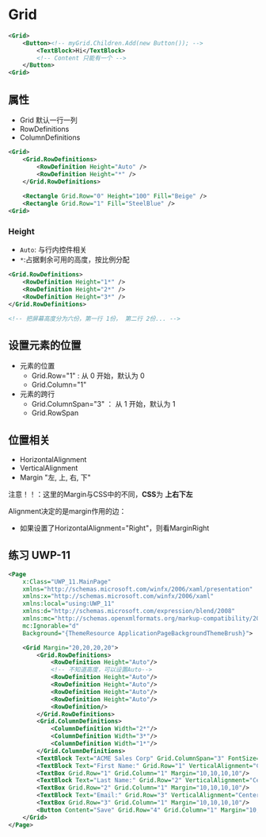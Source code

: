 # Grid

```xml
<Grid>
    <Button><!-- myGrid.Children.Add(new Button()); -->
        <TextBlock>Hi</TextBlock>
        <!-- Content 只能有一个 -->
    </Button>
<Grid>
```

## 属性

- Grid 默认一行一列
- RowDefinitions
- ColumnDefinitions

```xml
<Grid>
    <Grid.RowDefinitions>
        <RowDefinition Height="Auto" />
        <RowDefinition Height="*" />
    </Grid.RowDefinitions>
    
    <Rectangle Grid.Row="0" Height="100" Fill="Beige" />
    <Rectangle Grid.Row="1" Fill="SteelBlue" />
<Grid>
```

### Height

- `Auto`: 与行内控件相关
- `*`:占据剩余可用的高度，按比例分配

```xml
<Grid.RowDefinitions>
    <RowDefinition Height="1*" />
    <RowDefinition Height="2*" />
    <RowDefinition Height="3*" />
</Grid.RowDefinitions>

<!-- 把屏幕高度分为六份，第一行 1份， 第二行 2份... -->
```

## 设置元素的位置

- 元素的位置
    - Grid.Row="1" : 从 0 开始，默认为 0
    - Grid.Column="1"
- 元素的跨行
    - Grid.ColumnSpan="3" ： 从 1 开始，默认为 1
    - Grid.RowSpan

## 位置相关

- HorizontalAlignment
- VerticalAlignment
- Margin "左, 上, 右, 下"

注意！！：这里的Margin与CSS中的不同，**CSS**为 **上右下左**

Alignment决定的是margin作用的边：
- 如果设置了HorizontalAlignment="Right"，则看MarginRight

## 练习 UWP-11

```xml
<Page
    x:Class="UWP_11.MainPage"
    xmlns="http://schemas.microsoft.com/winfx/2006/xaml/presentation"
    xmlns:x="http://schemas.microsoft.com/winfx/2006/xaml"
    xmlns:local="using:UWP_11"
    xmlns:d="http://schemas.microsoft.com/expression/blend/2008"
    xmlns:mc="http://schemas.openxmlformats.org/markup-compatibility/2006"
    mc:Ignorable="d"
    Background="{ThemeResource ApplicationPageBackgroundThemeBrush}">

    <Grid Margin="20,20,20,20">
        <Grid.RowDefinitions>
            <RowDefinition Height="Auto"/>
            <!-- 不知道高度，可以设置Auto-->
            <RowDefinition Height="Auto"/>
            <RowDefinition Height="Auto"/>
            <RowDefinition Height="Auto"/>
            <RowDefinition Height="Auto"/>
            <RowDefinition/>
        </Grid.RowDefinitions>
        <Grid.ColumnDefinitions>
            <ColumnDefinition Width="2*"/>
            <ColumnDefinition Width="3*"/>
            <ColumnDefinition Width="1*"/>
        </Grid.ColumnDefinitions>
        <TextBlock Text="ACME Sales Corp" Grid.ColumnSpan="3" FontSize="42"/>
        <TextBlock Text="First Name:" Grid.Row="1" VerticalAlignment="Center" HorizontalAlignment="Right"/>
        <TextBox Grid.Row="1" Grid.Column="1" Margin="10,10,10,10"/>
        <TextBlock Text="Last Name:" Grid.Row="2" VerticalAlignment="Center" HorizontalAlignment="Right"/>
        <TextBox Grid.Row="2" Grid.Column="1" Margin="10,10,10,10"/>
        <TextBlock Text="Email:" Grid.Row="3" VerticalAlignment="Center" HorizontalAlignment="Right"/>
        <TextBox Grid.Row="3" Grid.Column="1" Margin="10,10,10,10"/>
        <Button Content="Save" Grid.Row="4" Grid.Column="1" Margin="10,10,10,10"/>
    </Grid>
</Page>
```